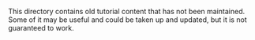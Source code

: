 This directory contains old tutorial content that has not been maintained. Some
of it may be useful and could be taken up and updated, but it is not guaranteed
to work.
